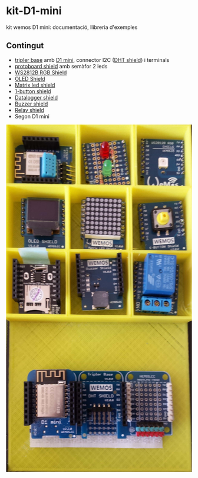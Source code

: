# kit-D1-mini
kit wemos D1 mini: documentació, llibreria d'exemples

## Contingut
* [tripler base](https://wiki.wemos.cc/products:d1_mini_shields:tripler_base) amb [D1 mini](https://wiki.wemos.cc/products:d1:d1_mini), connector I2C ([DHT shield](https://wiki.wemos.cc/products:d1_mini_shields:dht_shield)) i terminals
* [protoboard shield](https://wiki.wemos.cc/products:d1_mini_shields:protoboard_shield) amb semàfor 2 leds
* [WS2812B RGB Shield](https://wiki.wemos.cc/products:d1_mini_shields:ws2812b_rgb_shield)
* [OLED Shield](https://wiki.wemos.cc/products:d1_mini_shields:oled_shield)
* [Matrix led shield](https://wiki.wemos.cc/products:d1_mini_shields:matrix_led_shield)
* [1-button shield](https://wiki.wemos.cc/products:d1_mini_shields:1-button_shield)
* [Datalogger shield](https://es.aliexpress.com/item/Micro-SD-Wemos-D1-Mini-Data-Logger-Shield-RTC-DS1307-Clock-For-Arduino-Raspberry/32831096592.html)
* [Buzzer shield](https://wiki.wemos.cc/products:d1_mini_shields:buzzer_shield)
* [Relay shield](https://wiki.wemos.cc/products:d1_mini_shields:relay_shield)
* Segon D1 mini

![kit](/docs/kit1.jpg)
